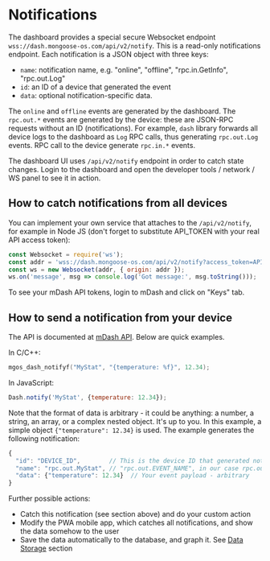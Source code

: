 # Notifications

The dashboard provides a special secure Websocket endpoint
`wss://dash.mongoose-os.com/api/v2/notify`. This is a read-only notifications endpoint.
Each notification is a JSON object with three keys:

- `name`: notification name, e.g. "online", "offline", "rpc.in.GetInfo", "rpc.out.Log"
- `id`: an ID of a device that generated the event
- `data`: optional notification-specific data.

The `online` and `offline` events are generated by the dashboard. The
`rpc.out.*` events are generated by the device: these are JSON-RPC requests
without an ID (notifications). For example, `dash` library forwards all
device logs to the dashboard as `Log` RPC calls, thus generating `rpc.out.Log` events.
RPC call to the device generate `rpc.in.*` events.

The dashboard UI uses `/api/v2/notify` endpoint in order to catch state changes.
Login to the dashboard and open the developer tools / network / WS panel to
see it in action.

## How to catch notifications from all devices

You can implement your own service that attaches to the `/api/v2/notify`,
for example in Node JS (don't forget to substitute API_TOKEN with your real
API access token):

```javascript
const Websocket = require('ws');
const addr = 'wss://dash.mongoose-os.com/api/v2/notify?access_token=API_TOKEN';
const ws = new Websocket(addr, { origin: addr });
ws.on('message', msg => console.log('Got message:', msg.toString()));
```

To see your mDash API tokens, login to mDash and click on "Keys" tab.

## How to send a notification from your device

The API is documented at [mDash API](/docs/mos/api/cloud/dash.md).
Below are quick examples.

In C/C++:

```c
mgos_dash_notifyf("MyStat", "{temperature: %f}", 12.34);
```

In JavaScript:

```javascript
Dash.notify('MyStat', {temperature: 12.34});
```

Note that the format of data is arbitrary - it could be anything: a number,
a string, an array, or a complex nested object. It's up to you. In this
example, a simple object `{"temperature": 12.34}` is used. The
example  generates the following notification:

```javascript
{
  "id": "DEVICE_ID",        // This is the device ID that generated notification
  "name": "rpc.out.MyStat", // "rpc.out.EVENT_NAME", in our case rpc.out.MyStat
  "data": {"temperature": 12.34}  // Your event payload - arbitrary
}
```

Further possible actions:
- Catch this notification (see section above) and do your custom action
- Modify the PWA mobile app, which catches all notifications,
  and show the data somehow to the user
- Save the data automatically to the database, and graph it. See
  [Data Storage](data.md) section

